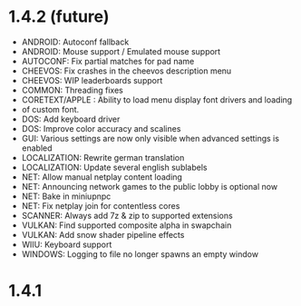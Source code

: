 # 1.4.2 (future)
- ANDROID: Autoconf fallback
- ANDROID: Mouse support / Emulated mouse support
- AUTOCONF: Fix partial matches for pad name
- CHEEVOS: Fix crashes in the cheevos description menu
- CHEEVOS: WIP leaderboards support 
- COMMON: Threading fixes 
- CORETEXT/APPLE : Ability to load menu display font drivers and loading
- of custom font.
- DOS: Add keyboard driver
- DOS: Improve color accuracy and scalines
- GUI: Various settings are now only visible when advanced settings is enabled
- LOCALIZATION: Rewrite german translation 
- LOCALIZATION: Update several english sublabels 
- NET: Allow manual netplay content loading 
- NET: Announcing network games to the public lobby is optional now 
- NET: Bake in miniupnpc
- NET: Fix netplay join for contentless cores 
- SCANNER: Always add 7z & zip to supported extensions
- VULKAN: Find supported composite alpha in swapchain
- VULKAN: Add snow shader pipeline effects
- WIIU: Keyboard support 
- WINDOWS: Logging to file no longer spawns an empty window

# 1.4.1
